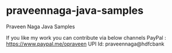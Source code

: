 # praveennaga-java-samples
 Praveen Naga Java Samples


If you like my work you can contribute via below channels
PayPal : https://www.paypal.me/opraveen 
UPI Id: praveennaga@hdfcbank
